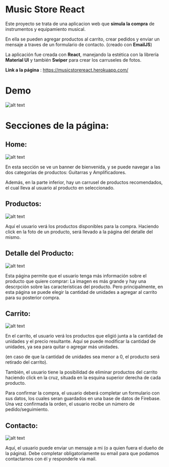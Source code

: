 # Music Store React

Este proyecto se trata de una aplicacion web que **simula la compra** de instrumentos y equipamiento musical.

En ella se pueden agregar productos al carrito, crear pedidos y enviar un mensaje a traves de un formulario de contacto. (creado con **EmailJS**)

La aplicación fue creada con **React**, manejando la estética con la librería **Material UI** y también **Swiper** para crear los carruseles de fotos.

**Link a la página** : https://musicstorereact.herokuapp.com/

# Demo

![alt text](https://firebasestorage.googleapis.com/v0/b/musicstorereact.appspot.com/o/2021-09-27%2011-51-49.gif?alt=media&token=b417c3cb-77e5-466d-a77d-ff522925d568)

# Secciones de la página:

## Home:

![alt text](https://firebasestorage.googleapis.com/v0/b/musicstorereact.appspot.com/o/home.jpg?alt=media&token=60e81fb6-96bc-4e28-bafd-b77403c9daa9)

En esta sección se ve un banner de bienvenida, y se puede navegar a las dos categorías de productos: Guitarras y Amplificadores.

Además, en la parte inferior, hay un carrusel de productos recomendados, el cual lleva al usuario al producto en seleccionado.

## Productos:

![alt text](https://firebasestorage.googleapis.com/v0/b/musicstorereact.appspot.com/o/productos.PNG?alt=media&token=5c46593b-3edd-458f-9700-f4f2396c4489)

Aquí el usuario verá los productos disponibles para la compra. Haciendo click en la foto de un producto, será llevado a la página del detalle del mismo.

## Detalle del Producto:

![alt text](https://firebasestorage.googleapis.com/v0/b/musicstorereact.appspot.com/o/detalle%20producto.PNG?alt=media&token=d17c3c28-440b-4a60-bcd9-6a379b110623)

Esta página permite que el usuario tenga más información sobre el producto que quiere comprar: La imagen es más grande y hay una descrpción sobre las caracteristicas del producto.
Pero principalmente, en esta página se puede elegir la cantidad de unidades a agregar al carrito para su posterior compra.

## Carrito: 

![alt text](https://firebasestorage.googleapis.com/v0/b/musicstorereact.appspot.com/o/carrito.PNG?alt=media&token=275e5b56-d760-4752-976e-a6669e635fe0)

En el carrito, el usuario verá los productos que eligió junta a la cantidad de unidades y el precio resultante. Aquí se puede modificar la cantidad de unidades, ya sea para quitar o agregar más unidades.

(en caso de que la cantidad de unidades sea menor a 0, el producto será retirado del carrito).


También, el usuario tiene la posibilidad de eliminar productos del carrito haciendo click en la cruz, situada en la esquina superior derecha de cada producto.

Para confirmar la compra, el usuario deberá completar un formulario con sus datos, los cuales seran guardados en una base de datos de Firebase. Una vez confirmada la orden, el usuario recibe un número de pedido/seguimiento.

## Contacto:

![alt text](https://firebasestorage.googleapis.com/v0/b/musicstorereact.appspot.com/o/contacto.PNG?alt=media&token=b154ba67-119f-43d5-a95d-1e1142d7e86e)

Aquí, el usuario puede enviar un mensaje a mi (o a quien fuera el dueño de la página). Debe completar obligatoriamente su email para que podamos contactarnos con él y responderle vía mail.


